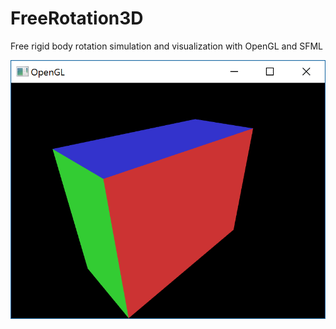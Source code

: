 # FreeRotation3D
Free rigid body rotation simulation and visualization with OpenGL and SFML

![screenshot](https://raw.githubusercontent.com/AlexanderSavochkin/FreeRotation3D/master/FreeRotation3D.png)
